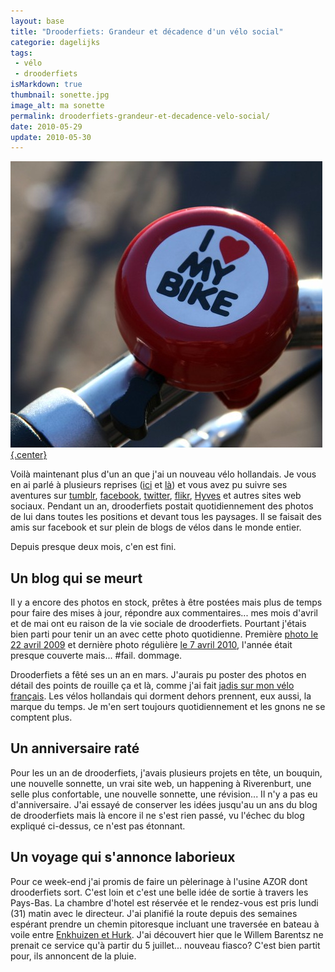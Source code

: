 ```yaml
---
layout: base
title: "Drooderfiets: Grandeur et décadence d'un vélo social"
categorie: dagelijks
tags: 
 - vélo
 - drooderfiets
isMarkdown: true
thumbnail: sonette.jpg
image_alt: ma sonette
permalink: drooderfiets-grandeur-et-decadence-velo-social/
date: 2010-05-29
update: 2010-05-30
---
```


[![ma sonette I love my bike](sonette.jpg){.center}](http://drooderfiets.tumblr.com/post/242619881/sonnette)

Voilà maintenant plus d'un an que j'ai un nouveau vélo hollandais. Je vous en ai parlé à plusieurs reprises ([ici](/drooderfiets-mon-nouveau-velo) et [là](/photos-drooderfiets-balade)) et vous avez pu suivre ses aventures sur [tumblr](https://pixelfed.social/drooderfiets), [facebook](http://www.facebook.com/#!/drooderfiets), [twitter](http://twitter.com/drooderfiets), [flikr](http://www.flickr.com/photos/drooderfiets/), [Hyves](http://drooderfiets.hyves.nl/?&pageid=3475YOSGN0004KCWW) et autres sites web sociaux. Pendant un an, drooderfiets postait quotidiennement des photos de lui dans toutes les positions et devant tous les paysages. Il se faisait des amis sur facebook et sur plein de blogs de vélos dans le monde entier.

Depuis presque deux mois, c'en est fini.

<!--excerpt-->

## Un blog qui se meurt
Il y a encore des photos en stock, prêtes à être postées mais plus de temps pour faire des mises à jour, répondre aux commentaires... mes mois d'avril et de mai ont eu raison de la vie sociale de drooderfiets. Pourtant j'étais bien parti pour tenir un an avec cette photo quotidienne. Première [photo le 22 avril 2009](http://drooderfiets.tumblr.com/post/98910205/berlage-statue) et dernière photo régulière [le 7 avril 2010](http://drooderfiets.tumblr.com/post/503592977/pedestrian-bridge), l'année était presque couverte mais... #fail. dommage.

Drooderfiets a fêté ses un an en mars. J'aurais pu poster des photos en détail des points de rouille ça et là, comme j'ai fait [jadis sur mon vélo français](/revision-du-btwin). Les vélos hollandais qui dorment dehors prennent, eux aussi, la marque du temps. Je m'en sert toujours quotidiennement et les gnons ne se comptent plus.

## Un anniversaire raté
Pour les un an de drooderfiets, j'avais plusieurs projets en tête, un bouquin, une nouvelle sonnette, un vrai site web, un happening à Riverenburt, une selle plus confortable, une nouvelle sonnette, une révision... Il n'y a pas eu d'anniversaire. J'ai essayé de conserver les idées jusqu'au un ans du blog de drooderfiets mais là encore il ne s'est rien passé, vu l'échec du blog expliqué ci-dessus, ce n'est pas étonnant.

## Un voyage qui s'annonce laborieux
Pour ce week-end j'ai promis de faire un pèlerinage à l'usine AZOR dont drooderfiets sort. C'est loin et c'est une belle idée de sortie à travers les Pays-Bas. La chambre d'hotel est réservée et le rendez-vous est pris lundi (31) matin avec le directeur. J'ai planifié la route depuis des semaines espérant prendre un chemin pitoresque incluant une traversée en bateau à voile entre [Enkhuizen et Hurk](http://www.willem-barentsz.nl/html/veerdienst_urk_enkhuizen.html). J'ai découvert hier que le Willem Barentsz ne prenait ce service qu'à partir du 5 juillet... nouveau fiasco? C'est bien partit pour, ils annoncent de la pluie.
